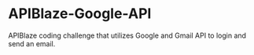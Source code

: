 # APIBlaze-Google-API
APIBlaze coding challenge that utilizes Google and Gmail API to login and send an email. 
